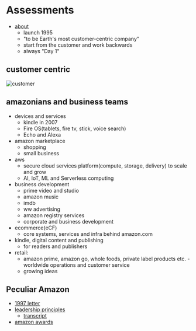 # Assessments

- [about](https://www.amazon.jobs/en/landing_pages/about-amazon)
    - launch 1995
    - "to be Earth's most customer-centric company"
    - start from the customer and work backwards
    - always "Day 1"

## customer centric
![customer](https://s3-us-west-2.amazonaws.com/amazon.job-cms-website.paperclip.prod/global_images/29/images/Cycle.jpg?1531982346)

## amazonians and business teams
- devices and services
    - kindle in 2007
    - Fire OS(tablets, fire tv, stick, voice search)
    - Echo and Alexa
- amazon marketplace
    - shopping
    - small business
- aws
    - secure cloud services platform(compute, storage, delivery) to scale and grow
    - AI, IoT, ML and Serverless computing
- business development
    - prime video and studio
    - amazon music
    - imdb
    - ww advertising
    - amazon registry services
    - corporate and business development
- ecommerce(eCF)
    - core systems, services and infra behind amazon.com
- kindle, digital content and publishing
    - for readers and publishers
- retail:
    - amazon prime, amazon go, whole foods, private label products etc.
-worldwide operations and customer service
    - growing ideas

## Peculiar Amazon
- [1997 letter](https://s3-us-west-2.amazonaws.com/amazon.job-cms-website.paperclip.prod/shareholder_letters/97.pdf)
- [leadership principles](https://www.amazon.jobs/en/principles)
    - [transcript](leadershipPrinciples.md)
- [amazon awards](https://www.amazon.jobs/en/landing_pages/amazon-awards)